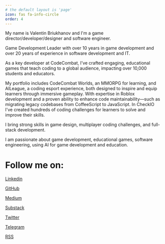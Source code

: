 ```yaml
---
# the default layout is 'page'
icon: fas fa-info-circle
order: 4
---
```


My name is Valentin Briukhanov and I'm a game director/developer/designer and software engineer.

Game Development Leader with over 10 years in game development and over 20 years of experience in software development and IT.

As a key developer at CodeCombat, I’ve crafted engaging, educational games that teach coding to a global audience, impacting over 10,000 students and educators.

My portfolio includes CodeCombat Worlds, an MMORPG for learning, and AILeague, a coding esport experience, both designed to inspire and equip learners through immersive gameplay. With expertise in Roblox development and a proven ability to enhance code maintainability—such as migrating legacy codebases from CoffeeScript to JavaScript. In CheckIO I've created hundreds of coding challenges for learners to solve and improve their skills. 

I bring strong skills in game design, multiplayer coding challenges, and full-stack development. 

I am passionate about game development, educational games, software engineering, using AI for game development and education.

# Follow me on:

[Linkedin](https://www.linkedin.com/in/bryukh/)

[GitHub](https://github.com/Bryukh)

[Medium](https://medium.com/@bryukh)

[Substack](https://bryukh.substack.com/)

[Twitter](https://twitter.com/bryukh)

[Telegram](https://t.me/gamebased)

[RSS](https://bryukh.com/feed.xml)
